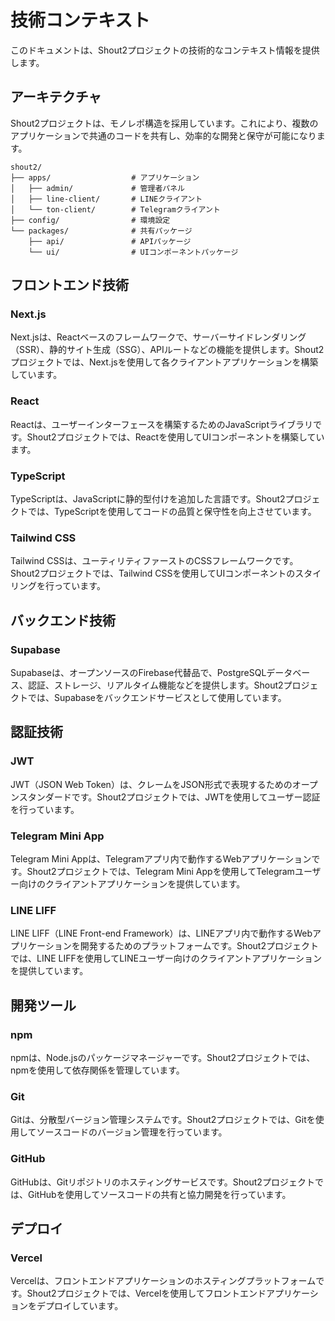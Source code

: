 # 技術コンテキスト

このドキュメントは、Shout2プロジェクトの技術的なコンテキスト情報を提供します。

## アーキテクチャ

Shout2プロジェクトは、モノレポ構造を採用しています。これにより、複数のアプリケーションで共通のコードを共有し、効率的な開発と保守が可能になります。

```
shout2/
├── apps/                  # アプリケーション
│   ├── admin/             # 管理者パネル
│   ├── line-client/       # LINEクライアント
│   └── ton-client/        # Telegramクライアント
├── config/                # 環境設定
└── packages/              # 共有パッケージ
    ├── api/               # APIパッケージ
    └── ui/                # UIコンポーネントパッケージ
```

## フロントエンド技術

### Next.js

Next.jsは、Reactベースのフレームワークで、サーバーサイドレンダリング（SSR）、静的サイト生成（SSG）、APIルートなどの機能を提供します。Shout2プロジェクトでは、Next.jsを使用して各クライアントアプリケーションを構築しています。

### React

Reactは、ユーザーインターフェースを構築するためのJavaScriptライブラリです。Shout2プロジェクトでは、Reactを使用してUIコンポーネントを構築しています。

### TypeScript

TypeScriptは、JavaScriptに静的型付けを追加した言語です。Shout2プロジェクトでは、TypeScriptを使用してコードの品質と保守性を向上させています。

### Tailwind CSS

Tailwind CSSは、ユーティリティファーストのCSSフレームワークです。Shout2プロジェクトでは、Tailwind CSSを使用してUIコンポーネントのスタイリングを行っています。

## バックエンド技術

### Supabase

Supabaseは、オープンソースのFirebase代替品で、PostgreSQLデータベース、認証、ストレージ、リアルタイム機能などを提供します。Shout2プロジェクトでは、Supabaseをバックエンドサービスとして使用しています。

## 認証技術

### JWT

JWT（JSON Web Token）は、クレームをJSON形式で表現するためのオープンスタンダードです。Shout2プロジェクトでは、JWTを使用してユーザー認証を行っています。

### Telegram Mini App

Telegram Mini Appは、Telegramアプリ内で動作するWebアプリケーションです。Shout2プロジェクトでは、Telegram Mini Appを使用してTelegramユーザー向けのクライアントアプリケーションを提供しています。

### LINE LIFF

LINE LIFF（LINE Front-end Framework）は、LINEアプリ内で動作するWebアプリケーションを開発するためのプラットフォームです。Shout2プロジェクトでは、LINE LIFFを使用してLINEユーザー向けのクライアントアプリケーションを提供しています。

## 開発ツール

### npm

npmは、Node.jsのパッケージマネージャーです。Shout2プロジェクトでは、npmを使用して依存関係を管理しています。

### Git

Gitは、分散型バージョン管理システムです。Shout2プロジェクトでは、Gitを使用してソースコードのバージョン管理を行っています。

### GitHub

GitHubは、Gitリポジトリのホスティングサービスです。Shout2プロジェクトでは、GitHubを使用してソースコードの共有と協力開発を行っています。

## デプロイ

### Vercel

Vercelは、フロントエンドアプリケーションのホスティングプラットフォームです。Shout2プロジェクトでは、Vercelを使用してフロントエンドアプリケーションをデプロイしています。
